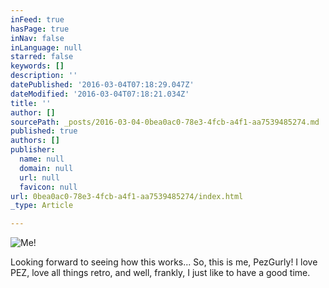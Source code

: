 ```yaml
---
inFeed: true
hasPage: true
inNav: false
inLanguage: null
starred: false
keywords: []
description: ''
datePublished: '2016-03-04T07:18:29.047Z'
dateModified: '2016-03-04T07:18:21.034Z'
title: ''
author: []
sourcePath: _posts/2016-03-04-0bea0ac0-78e3-4fcb-a4f1-aa7539485274.md
published: true
authors: []
publisher:
  name: null
  domain: null
  url: null
  favicon: null
url: 0bea0ac0-78e3-4fcb-a4f1-aa7539485274/index.html
_type: Article

---
```

![Me!](https://the-grid-user-content.s3-us-west-2.amazonaws.com/52cffeaa-f44b-4943-bacd-424e63e214e5.png)

Looking forward to seeing how this works... So, this is me, PezGurly! I love PEZ, love all things retro, and well, frankly, I just like to have a good time.